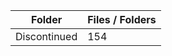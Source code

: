 | Folder       |   Files / Folders |
|--------------|-------------------|
| Discontinued |               154 |